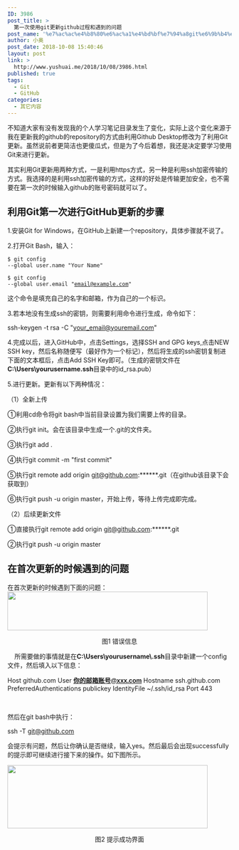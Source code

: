 ```yaml
---
ID: 3986
post_title: >
  第一次使用git更新github过程和遇到的问题
post_name: '%e7%ac%ac%e4%b8%80%e6%ac%a1%e4%bd%bf%e7%94%a8git%e6%9b%b4%e6%96%b0github%e8%bf%87%e7%a8%8b%e5%92%8c%e9%81%87%e5%88%b0%e7%9a%84%e9%97%ae%e9%a2%98'
author: 小奥
post_date: 2018-10-08 15:40:46
layout: post
link: >
  http://www.yushuai.me/2018/10/08/3986.html
published: true
tags:
  - Git
  - GitHub
categories:
  - 其它内容
---
```

不知道大家有没有发现我的个人学习笔记目录发生了变化，实际上这个变化来源于我在更新我的github的repository的方式由利用Github Desktop修改为了利用Git更新。虽然说前者更简洁也更傻瓜式，但是为了今后着想，我还是决定要学习使用Git来进行更新。

其实利用Git更新用两种方式，一是利用https方式，另一种是利用ssh加密传输的方式。我选择的是利用ssh加密传输的方式，这样的好处是传输更加安全，也不需要在第一次的时候输入github的账号密码就可以了。
<h2>利用Git第一次进行GitHub更新的步骤</h2>
1.安装Git for Windows，在GitHub上新建一个repository，具体步骤就不说了。

2.打开Git Bash，输入：

<code class="ruby"><span class="variable">$ </span>git config --global user.name <span class="string">"Your Name"</span>
</code>

<code class="ruby"><span class="variable">$ </span>git config --global user.email <span class="string">"email@example.com"</span></code>

这个命令是填充自己的名字和邮箱，作为自己的一个标识。

3.若本地没有生成ssh的密钥，则需要利用命令进行生成，命令如下：

ssh-keygen -t rsa -C "your_email@youremail.com"

4.完成以后，进入GitHub中，点击Settings，选择SSH and GPG keys,点击NEW SSH key，然后名称随便写（最好作为一个标记），然后将生成的ssh密钥复制进下面的文本框后，点击Add SSH Key即可。（生成的密钥文件在<strong>C:\Users\yourusername\.ssh</strong>目录中的id_rsa.pub）

5.进行更新。更新有以下两种情况：

（1）全新上传

①利用cd命令将git bash中当前目录设置为我们需要上传的目录。

②执行git init。会在该目录中生成一个.git的文件夹。

③执行git add .

④执行git commit -m "first commit"

⑤执行git remote add origin git@github.com:******.git（在github该目录下会获取到）

⑥执行git push -u origin master，开始上传，等待上传完成即完成。

（2）后续更新文件

①直接执行git remote add origin git@github.com:******.git

②执行git push -u origin master
<h2>在首次更新的时候遇到的问题</h2>
在首次更新的时候遇到下面的问题：

<img class="aligncenter size-large wp-image-3987" src="https://dqhplhzz2008-1251830035.cos.ap-guangzhou.myqcloud.com/wp-content/uploads/2018/10/1.png" alt="" width="450" height="87" />
<p style="text-align: center;">图1 错误信息</p>
    所需要做的事情就是在<strong>C:\Users\yourusername\.ssh</strong>目录中新建一个config文件，然后填入以下信息：

Host github.com
User <span style="font-family: 'arial black', sans-serif;"><strong>你的邮箱账号@xxx.com</strong></span>
Hostname ssh.github.com
PreferredAuthentications publickey
IdentityFile ~/.ssh/id_rsa
Port 443

&nbsp;

然后在git bash中执行：

ssh -T git@github.com

会提示有问题，然后让你确认是否继续，输入yes。然后最后会出现successfully的提示即可继续进行接下来的操作。如下图所示。

<img class="aligncenter size-large wp-image-3988" src="https://dqhplhzz2008-1251830035.cos.ap-guangzhou.myqcloud.com/wp-content/uploads/2018/10/2.png" alt="" width="450" height="142" />
<p style="text-align: center;">图2 提示成功界面</p>